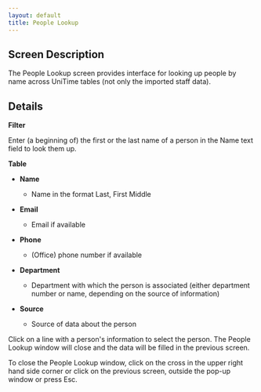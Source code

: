 ```yaml
---
layout: default
title: People Lookup
---
```



## Screen Description

The People Lookup screen provides interface for looking up people by name across UniTime tables (not only the imported staff data).

## Details

**Filter**

Enter (a beginning of) the first or the last name of a person in the Name text field to look them up.

**Table**

* **Name**
	* Name in the format Last, First Middle

* **Email**
	* Email if available

* **Phone**
	* (Office) phone number if available

* **Department**
	* Department with which the person is associated (either department number or name, depending on the source of information)

* **Source**  
	* Source of data about the person

Click on a line with a person's information to select the person. The People Lookup window will close and the data will be filled in the previous screen.

To close the People Lookup window, click on the cross in the upper right hand side corner or click on the previous screen, outside the pop-up window or press Esc.
